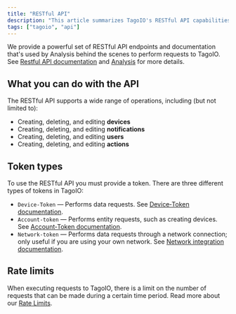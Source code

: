```yaml
---
title: "RESTful API"
description: "This article summarizes TagoIO's RESTful API capabilities, the common operations you can perform, the three token types required for API access, and a note about rate limits when executing requests."
tags: ["tagoio", "api"]
---
```

We provide a powerful set of RESTful API endpoints and documentation that's used by Analysis behind the scenes to perform requests to TagoIO. See [Restful API documentation](https://api.docs.tago.io/) and [Analysis](/docs/tagoio/analysis/) for more details.

## What you can do with the API
The RESTful API supports a wide range of operations, including (but not limited to):

- Creating, deleting, and editing **devices**
- Creating, deleting, and editing **notifications**
- Creating, deleting, and editing **users**
- Creating, deleting, and editing **actions**

## Token types
To use the RESTful API you must provide a token. There are three different types of tokens in TagoIO:

- `Device-Token` — Performs data requests. See [Device‑Token documentation](/docs/tagoio/devices/device-token).
- `Account-token` — Performs entity requests, such as creating devices. See [Account‑Token documentation](/docs/tagoio/api/account-token).
- `Network-token` — Performs data requests through a network connection; only useful if you are using your own network. See [Network integration documentation](/docs/tagoio/integrations/general/creating-a-network-integration).

## Rate limits
When executing requests to TagoIO, there is a limit on the number of requests that can be made during a certain time period. Read more about our [Rate Limits](/docs/tagoio/api/rate-limits-hard-limits).